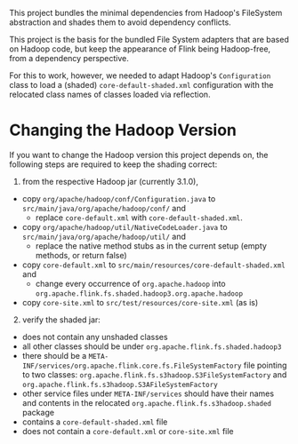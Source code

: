 This project bundles the minimal dependencies from Hadoop's
FileSystem abstraction and shades them to avoid dependency conflicts.

This project is the basis for the bundled File System adapters
that are based on Hadoop code, but keep the appearance of Flink
being Hadoop-free, from a dependency perspective.

For this to work, however, we needed to adapt Hadoop's `Configuration`
class to load a (shaded) `core-default-shaded.xml` configuration with the
relocated class names of classes loaded via reflection.

# Changing the Hadoop Version

If you want to change the Hadoop version this project depends on, the following
steps are required to keep the shading correct:

1. from the respective Hadoop jar (currently 3.1.0),
  - copy `org/apache/hadoop/conf/Configuration.java` to `src/main/java/org/apache/hadoop/conf/` and
    - replace `core-default.xml` with `core-default-shaded.xml`.
  - copy `org/apache/hadoop/util/NativeCodeLoader.java` to `src/main/java/org/apache/hadoop/util/` and
    - replace the native method stubs as in the current setup (empty methods, or return false)
  - copy `core-default.xml` to `src/main/resources/core-default-shaded.xml` and
    - change every occurrence of `org.apache.hadoop` into `org.apache.flink.fs.shaded.hadoop3.org.apache.hadoop`
  - copy `core-site.xml` to `src/test/resources/core-site.xml` (as is)

2. verify the shaded jar:
  - does not contain any unshaded classes
  - all other classes should be under `org.apache.flink.fs.shaded.hadoop3`
  - there should be a `META-INF/services/org.apache.flink.core.fs.FileSystemFactory` file pointing to two classes: `org.apache.flink.fs.s3hadoop.S3FileSystemFactory` and `org.apache.flink.fs.s3hadoop.S3AFileSystemFactory`
  - other service files under `META-INF/services` should have their names and contents in the relocated `org.apache.flink.fs.s3hadoop.shaded` package
  - contains a `core-default-shaded.xml` file
  - does not contain a `core-default.xml` or `core-site.xml` file
